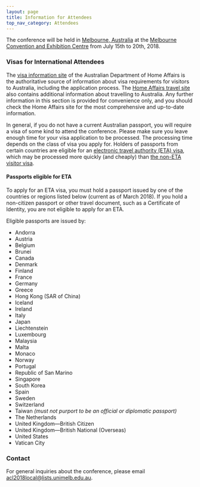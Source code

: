 ```yaml
---
layout: page
title: Information for Attendees
top_nav_category: Attendees
---
```


The conference will be held in [Melbourne, Australia](https://www.melbourne.org/?utm_source=Microsite&utm_campaign=Computational%20Linguistics) at
the [Melbourne Convention and Exhibition Centre](http://mcec.com.au/) from July 15th to 20th, 2018.


### Visas for International Attendees

The [visa information site](http://www.homeaffairs.gov.au/trav/visi/visi) of the Australian Department of Home Affairs is the authoritative source of information about visa requirements for visitors to Australia, including the application process. The [Home Affairs travel site](http://www.homeaffairs.gov.au/trav/) also contains additional information about travelling to Australia. Any further information in this section is provided for convenience only, and you should check the Home Affairs site for the most comprehensive and up-to-date information.

In general, if you do not have a current Australian passport, you will require a visa of some kind to attend the conference. Please make sure you leave enough time for your visa application to be processed. The processing time depends on the class of visa you apply for.
Holders of passports from certain countries are eligible for an [electronic travel authority (ETA) visa](http://www.homeaffairs.gov.au/trav/visa-1/601-), which may be processed more quickly (and cheaply) than [the non-ETA visitor visa](http://www.homeaffairs.gov.au/trav/visa-1/600-).

#### Passports eligible for ETA 

To apply for an ETA visa, you must hold a passport issued by one of the countries or regions listed below (current as of March 2018). If you hold a non-citizen passport or other travel document, such as a Certificate of Identity, you are not eligible to apply for an ETA.

Eligible passports are issued by:

- Andorra
- Austria
- Belgium
- Brunei
- Canada
- Denmark
- Finland
- France
- Germany
- Greece
- Hong Kong (SAR of China)
- Iceland
- Ireland
- Italy
- Japan
- Liechtenstein
- Luxembourg
- Malaysia
- Malta
- Monaco
- Norway
- Portugal
- Republic of San Marino
- Singapore
- South Korea
- Spain
- Sweden
- Switzerland
- Taiwan _(must not purport to be an official or diplomatic passport)_
- The Netherlands
- United Kingdom—British Citizen
- United Kingdom—British National (Overseas)
- United States
- Vatican City


### Contact

For general inquiries about the conference, please email <acl2018local@lists.unimelb.edu.au>.
